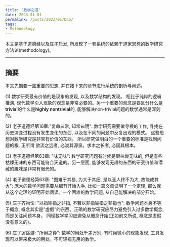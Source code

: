 ```yaml
---
title: '数学之道'
date: 2023-01-01
permalink: /posts/2023/01/Dao/
tags:
- Methodology
---
```



本文是基于道德经以及庄子启发, 所发现了一套系统的依赖于道家思想的数学研究方法论(methodology)。 


----

## 摘要

本文先摘要一些重要的思想, 并在接下来的章节进行系统的剖析与阐述。

(1) 数学研究最有价值的是现象的发现, 以及数学结构的发现。 相比于纯粹的逻辑推演, 现代数学引入现象的观念是非常必要的。另一个重要的观念是要区分什么是**trivial**的什么是**highly nontrivial**的, 能够解决non-trivial问题的数学通常是深刻的。

(2) 老子道德经第16章:"复命曰常, 知常曰明": 数学研究需要做寻根的工作, 寻找在历史演变过程没有发生变化的东西, 以及在不同的问题中反复出现的模式。 这些思想对数学研究是非常有价值的东西。 所以研究做明白的一个重要的标准是找到问题的根, 正所谓 欲流之远者, 必浚其源泉。求木之长者, 必固其根本。

(3) 老子道德经第63章: "味无味": 数学研究问题有时候是很枯燥无味的, 但是有些枯燥无味的东西可能符合天道的。另一层面, 能够发现无趣的东西的研究价值和潜藏的趣味是非常有眼光的。

(4) 老子道德经第63章: "图难于其易, 为大于其细, 是以圣人终不为大, 故能成其大": 庞大的数学问题需要从细节开始入手, 比如一篇文章证明了一个定理, 那么就从这个定理的证明开始阅读。一个困难的数学问题, 从自己能解决的部分开始。

(5) 庄子齐物论: "以指喻指之非指, 不若以非指喻指之非指也": 数学问题本身不等于概念, 概念其实是"虚假"的东西。正确的数学研究应尽力避免引入过多数学概念, 而是关注问题本身。 同理数学学习应避免从概念开始(正如前文所说, 概念是虚假没有意义的)。

(6) 庄子逍遥游: "所用之异": 数学的用处千差万别, 有时候微小的现象发现, 工具发现可以带来极大的用处。不可轻视无用的数学。
